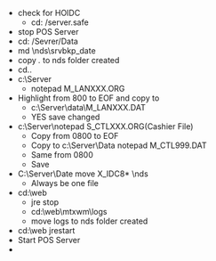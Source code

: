 - check for HOIDC
	- cd: /server.safe
- stop POS Server
- cd: /Sevrer/Data
- md \nds\srvbkp_date
- copy *.* to nds folder created
- cd..
- c:\Server
	- notepad M_LANXXX.ORG
- Highlight from 800 to EOF and copy to
	- c:\Server\data\M_LANXXX.DAT
	- YES save changed
- c:\Server\notepad S_CTLXXX.ORG(Cashier File)
	- Copy from 0800 to EOF
	- Copy to c:\Server\Data notepad M_CTL999.DAT
	- Same from 0800
	- Save
- C:\Server\Date move X_IDC8* \nds
	- Always be one file
- cd:\web
	- jre stop
	- cd:\web\mtxwm\logs
	- move logs to nds folder created
- cd:\web jrestart
- Start POS Server
-